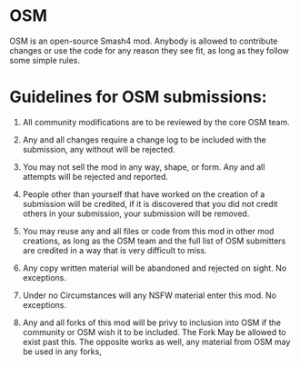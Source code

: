 # OSM
OSM is an open-source Smash4 mod.
Anybody is allowed to contribute changes or use the code for any reason they see fit, as long as they follow some simple rules.

# Guidelines for OSM submissions:

1. All community modifications are to be reviewed by the core OSM team.

2. Any and all changes require a change log to be included with the submission, any without will be rejected.

3. You may not sell the mod in any way, shape, or form. Any and all attempts will be rejected and reported.

4. People other than yourself that have worked on the creation of a submission will be credited, if it is discovered that you did not credit others in your submission, your submission will be removed.

5. You may reuse any and all files or code from this mod in other mod creations, as long as the OSM team and the full list of OSM submitters are credited in a way that is very difficult to miss.

6. Any copy written material will be abandoned and rejected on sight. No exceptions.

7. Under no Circumstances will any NSFW material enter this mod. No exceptions.

8. Any and all forks of this mod will be privy to inclusion into OSM if the community or OSM wish it to be included. The Fork May be allowed to exist past this. The opposite works as well, any material from OSM may be used in any forks,